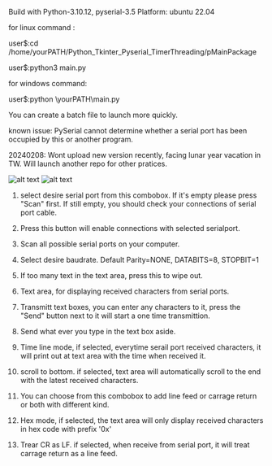   Build with Python-3.10.12, pyserial-3.5 
  Platform: ubuntu 22.04 
  
  for linux command :

  user$:cd /home/yourPATH/Python_Tkinter_Pyserial_TimerThreading/pMainPackage 
  
  user$:python3 main.py

  for windows command: 

  user$:python \yourPATH\main.py  

  You can create a batch file to launch more quickly.

  known issue: PySerial cannot determine whether a serial port has been occupied by this or another program.

  20240208: Wont upload new version recently, facing lunar year vacation in TW.
            Will launch another repo for other pratices.

  ![alt text](https://github.com/Maxwell-lin-TW/Python_Tkinter_Pyserial_TimerThreading/blob/main/20240208_readme_use.png)
  ![alt text](https://github.com/Maxwell-lin-TW/Python_Tkinter_Pyserial_TimerThreading/blob/main/20240208_function_explain.png)

  1. select desire serial port from this combobox. If it's empty please press "Scan" first. If still empty, you should check your connections of serial port cable.

  2. Press this button will enable connections with selected serialport.

  3. Scan all possible serial ports on your computer.

  4. Select desire baudrate. Default Parity=NONE, DATABITS=8, STOPBIT=1

  5. If too many text in the text area, press this to wipe out.

  6. Text area, for displaying received characters from serial ports.

  7. Transmitt text boxes, you can enter any characters to it, press the "Send" button next to it will start a one time transmittion.

  8. Send what ever you type in the text box aside.

  9. Time line mode, if selected, everytime serail port received characters, it will print out at text area with the time when received it.

  10. scroll to bottom. if selected, text area will automatically scroll to the end with the latest received characters.

  11. You can choose from this combobox to add line feed or carrage return or both with different kind.

  12. Hex mode, if selected, the text area will only display received characters in hex code with prefix '0x'

  13. Trear CR as LF. if selected, when receive from serial port, it will treat carrage return as a line feed.

